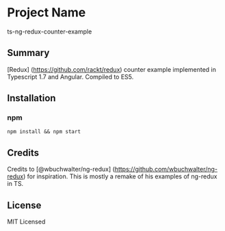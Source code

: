 # Project Name

ts-ng-redux-counter-example

## Summary

[Redux] (https://github.com/rackt/redux) counter example implemented in Typescript 1.7 and Angular. Compiled to ES5.

## Installation

### npm

`npm install && npm start`

## Credits

Credits to [@wbuchwalter/ng-redux] (https://github.com/wbuchwalter/ng-redux) for inspiration. 
This is mostly a remake of his examples of ng-redux in TS.

## License

MIT Licensed
